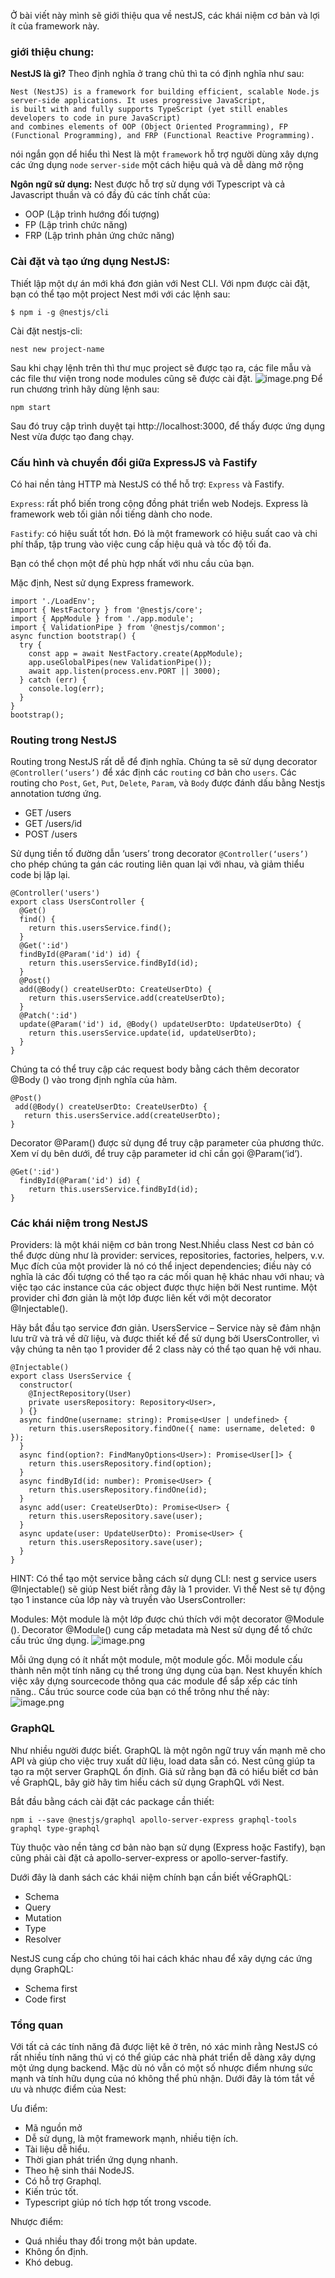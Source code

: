 Ở bài viết này mình sẽ giới thiệu qua về nestJS, các khái niệm cơ bản và lợi ít của framework này.

### giới thiệu chung:
**NestJS là gì?**
Theo định nghĩa ở trang chủ thì ta có định nghĩa như sau:
```
Nest (NestJS) is a framework for building efficient, scalable Node.js server-side applications. It uses progressive JavaScript,
is built with and fully supports TypeScript (yet still enables developers to code in pure JavaScript) 
and combines elements of OOP (Object Oriented Programming), FP (Functional Programming), and FRP (Functional Reactive Programming).
 ```
   nói ngắn gọn dể hiểu thì Nest  là một `framework` hỗ trợ người dùng xây dựng các ứng dụng `node` `server-side` một cách hiệu quả và dễ dàng mở rộng
   
**Ngôn ngữ sử dụng:** 
   Nest được hỗ trợ sử dụng với Typescript và cả Javascript thuần  và có đầy đủ các tính chất của:
   - OOP (Lập trình hướng đối tượng)
   - FP (Lập trình chức năng)
   - FRP (Lập trình phản ứng chức năng)
### Cài đặt và tạo ứng dụng NestJS:
Thiết lập một dự án mới khá đơn giản với Nest CLI. Với npm được cài đặt, bạn có thể tạo một project Nest mới với các lệnh sau:
```
$ npm i -g @nestjs/cli
```

Cài đặt nestjs-cli:
```
nest new project-name
```
Sau khi chạy lệnh trên thì thư mục project sẽ được tạo ra, các file mẫu và các file thư viện trong node modules cũng sẽ được cài đặt.
![image.png](https://images.viblo.asia/dfa668d8-bcaf-4e84-b047-45f4be5991db.png)
Để run chương trình hãy dùng lệnh sau:
```
npm start
```
Sau đó truy cập trình duyệt tại http://localhost:3000, để thấy được ứng dụng Nest vừa được tạo đang chạy.
### Cấu hình và chuyển đổi giữa ExpressJS và Fastify
Có hai nền tảng HTTP mà NestJS có thể hỗ trợ: `Express` và Fastify.

`Express`: rất phổ biến trong cộng đồng phát triển web Nodejs. Express là framework web tối giản nổi tiếng dành cho node.

`Fastify`: có hiệu suất tốt hơn. Đó là một framework có hiệu suất cao và chi phí thấp, tập trung vào việc cung cấp hiệu quả và tốc độ tối đa.

Bạn có thể chọn một để phù hợp nhất với nhu cầu của bạn.

Mặc định, Nest sử dụng Express framework.
```
import './LoadEnv';
import { NestFactory } from '@nestjs/core';
import { AppModule } from './app.module';
import { ValidationPipe } from '@nestjs/common';
async function bootstrap() {
  try {
    const app = await NestFactory.create(AppModule);
    app.useGlobalPipes(new ValidationPipe());
    await app.listen(process.env.PORT || 3000);
  } catch (err) {
    console.log(err);
  }
}
bootstrap();
```

### Routing trong NestJS
Routing trong NestJS rất dễ để định nghĩa. Chúng ta sẽ sử dụng decorator `@Controller(‘users’)` để xác định các `routing` cơ bản cho `users`. Các routing cho `Post`, `Get`, `Put`, `Delete`, `Param`, và `Body` được đánh dấu bằng Nestjs annotation tương ứng.

- GET /users
- GET /users/id
- POST /users

Sử dụng tiền tố đường dẫn ‘users’ trong decorator `@Controller(‘users’) `cho phép chúng ta gán các routing liên quan lại với nhau, và giảm thiểu code bị lặp lại.
```
@Controller('users')
export class UsersController {
  @Get()
  find() {
    return this.usersService.find();
  }
  @Get(':id')
  findById(@Param('id') id) {
    return this.usersService.findById(id);
  }
  @Post()
  add(@Body() createUserDto: CreateUserDto) {
    return this.usersService.add(createUserDto);
  }
  @Patch(':id')
  update(@Param('id') id, @Body() updateUserDto: UpdateUserDto) {
    return this.usersService.update(id, updateUserDto);
  }
}
```

Chúng ta có thể truy cập các request body bằng cách thêm decorator @Body () vào trong định nghĩa của hàm.
```
@Post()
 add(@Body() createUserDto: CreateUserDto) {
   return this.usersService.add(createUserDto);
}
```

Decorator @Param() được sử dụng để truy cập parameter của phương thức. Xem ví dụ bên dưới, để truy cập parameter id chỉ cần gọi @Param(‘id’).
```
@Get(':id')
  findById(@Param('id') id) {
    return this.usersService.findById(id);
}
```
### Các khái niệm trong NestJS
Providers: là một khái niệm cơ bản trong Nest.Nhiều class Nest cơ bản có thể được dùng như là provider: services, repositories, factories, helpers, v.v. Mục đích của một provider là nó có thể inject dependencies; điều này có nghĩa là các đối tượng có thể tạo ra các mối quan hệ khác nhau với nhau; và việc tạo các instance của các object được thực hiện bởi Nest runtime. Một provider chỉ đơn giản là một lớp được liên kết với một decorator @Injectable().

Hãy bắt đầu tạo service đơn giản. UsersService – Service này sẽ đảm nhận lưu trữ và trả về dữ liệu, và được thiết kế để sử dụng bởi UsersController, vì vậy chúng ta nên tạo 1 provider để 2 class này có thể tạo quan hệ với nhau.

```
@Injectable()
export class UsersService {
  constructor(
    @InjectRepository(User)
    private usersRepository: Repository<User>,
  ) {}
  async findOne(username: string): Promise<User | undefined> {
    return this.usersRepository.findOne({ name: username, deleted: 0 });
  }
  async find(option?: FindManyOptions<User>): Promise<User[]> {
    return this.usersRepository.find(option);
  }
  async findById(id: number): Promise<User> {
    return this.usersRepository.findOne(id);
  }
  async add(user: CreateUserDto): Promise<User> {
    return this.usersRepository.save(user);
  }
  async update(user: UpdateUserDto): Promise<User> {
    return this.usersRepository.save(user);
  }
}
```

HINT: Có thể tạo một service bằng cách sử dụng CLI: nest g service users @Injectable() sẽ giúp Nest biết rằng đây là 1 provider. Vì thế Nest sẽ tự động tạo 1 instance của lớp này và truyền vào UsersController:

Modules: Một module là một lớp được chú thích với một decorator @Module (). Decorator @Module() cung cấp metadata mà Nest sử dụng để tổ chức cấu trúc ứng dụng.
![image.png](https://images.viblo.asia/5306ce3a-4152-41fd-b145-f08b84dca5be.png)

Mỗi ứng dụng có ít nhất một module, một module gốc.  Mỗi module cấu thành nên một tính năng cụ thể trong ứng dụng của bạn. Nest khuyến khích việc xây dựng sourcecode thông qua các module để sắp xếp các tính năng.. Cấu trúc source code của bạn có thể trông như thế này:
![image.png](https://images.viblo.asia/78a77ea7-f2c6-467e-97f3-079de260d61b.png)

### GraphQL
Như nhiều người được biết. GraphQL là một ngôn ngữ truy vấn mạnh mẽ cho API và giúp cho việc truy xuất dữ liệu, load data sẵn có. Nest cũng giúp ta tạo ra một server GraphQL ổn định.
Giả sử rằng bạn đã có hiểu biết cơ bản về GraphQL, bây giờ hãy tìm hiểu cách sử dụng GraphQL với Nest.

Bắt đầu bằng cách cài đặt các package cần thiết:
 ```
 npm i --save @nestjs/graphql apollo-server-express graphql-tools graphql type-graphql
```
Tùy thuộc vào nền tảng cơ bản nào bạn sử dụng (Express hoặc Fastify), bạn cũng phải cài đặt cả apollo-server-express or apollo-server-fastify.

Dưới đây là danh sách các khái niệm chính bạn cần biết vềGraphQL:
- Schema
- Query
- Mutation
- Type
- Resolver

NestJS cung cấp cho chúng tôi hai cách khác nhau để xây dựng các ứng dụng GraphQL:
- Schema first
- Code first

### Tổng quan
Với tất cả các tính năng đã được liệt kê ở trên, nó xác minh rằng NestJS có rất nhiều tính năng thú vị có thể giúp các nhà phát triển dễ dàng xây dựng một ứng dụng backend. Mặc dù nó vẫn có một số nhược điểm nhưng sức mạnh và tính hữu dụng của nó không thể phủ nhận. Dưới đây là tóm tắt về ưu và nhược điểm của Nest:

Ưu điểm:
- Mã nguồn mở
- Dễ sử dụng, là một framework mạnh, nhiều tiện ích.
- Tài liệu dễ hiểu.
- Thời gian phát triển ứng dụng nhanh.
- Theo hệ sinh thái NodeJS.
- Có hỗ trợ Graphql.
- Kiến trúc tốt.
- Typescript giúp nó tích hợp tốt trong vscode.

Nhược điểm:
- Quá nhiều thay đổi trong một bản update.
- Không ổn định.
- Khó debug.